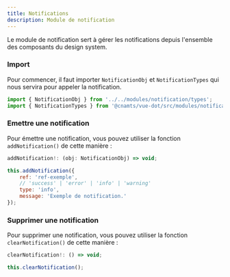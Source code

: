 ```yaml
---
title: Notifications
description: Module de notification
---
```


Le module de notification sert à gérer les notifications depuis l'ensemble des composants du design system.

<doc-tabs>

<doc-tab-item label="Utilisation">

### Import

Pour commencer, il faut importer `NotificationObj` et `NotificationTypes` qui nous servira pour appeler la notification.

```js
import { NotificationObj } from '../../modules/notification/types';
import { NotificationTypes } from '@cnamts/vue-dot/src/modules/notification/types';
```

### Emettre une notification

Pour émettre une notification, vous pouvez utiliser la fonction `addNotification()` de cette manière :

```js
addNotification!: (obj: NotificationObj) => void;

this.addNotification({
	ref: 'ref-exemple',
	// 'success' | 'error' | 'info' | 'warning'
	type: 'info',
	message: 'Exemple de notification.'
});
```

### Supprimer une notification

Pour supprimer une notification, vous pouvez utiliser la fonction `clearNotification()` de cette manière :

```js
clearNotification!: () => void;

this.clearNotification();
```

</doc-tab-item>

<doc-tab-item label="API">
<doc-api name="notifications"></doc-api>
</doc-tab-item>
